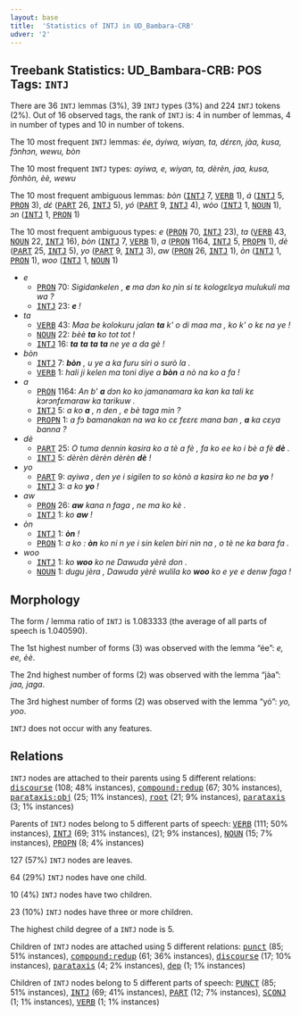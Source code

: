 ```yaml
---
layout: base
title:  'Statistics of INTJ in UD_Bambara-CRB'
udver: '2'
---
```


## Treebank Statistics: UD_Bambara-CRB: POS Tags: `INTJ`

There are 36 `INTJ` lemmas (3%), 39 `INTJ` types (3%) and 224 `INTJ` tokens (2%).
Out of 16 observed tags, the rank of `INTJ` is: 4 in number of lemmas, 4 in number of types and 10 in number of tokens.

The 10 most frequent `INTJ` lemmas: <em>ée, áyiwa, wiyan, ta, dɛ́rɛn, jàa, kusa, fɔ̀nhɔn, wewu, bòn</em>

The 10 most frequent `INTJ` types:  <em>ayiwa, e, wiyan, ta, dèrèn, jaa, kusa, fònhòn, èè, wewu</em>

The 10 most frequent ambiguous lemmas: <em>bòn</em> (<tt><a href="bm_crb-pos-INTJ.html">INTJ</a></tt> 7, <tt><a href="bm_crb-pos-VERB.html">VERB</a></tt> 1), <em>á</em> (<tt><a href="bm_crb-pos-INTJ.html">INTJ</a></tt> 5, <tt><a href="bm_crb-pos-PRON.html">PRON</a></tt> 3), <em>dɛ́</em> (<tt><a href="bm_crb-pos-PART.html">PART</a></tt> 26, <tt><a href="bm_crb-pos-INTJ.html">INTJ</a></tt> 5), <em>yó</em> (<tt><a href="bm_crb-pos-PART.html">PART</a></tt> 9, <tt><a href="bm_crb-pos-INTJ.html">INTJ</a></tt> 4), <em>wòo</em> (<tt><a href="bm_crb-pos-INTJ.html">INTJ</a></tt> 1, <tt><a href="bm_crb-pos-NOUN.html">NOUN</a></tt> 1), <em>ɔn</em> (<tt><a href="bm_crb-pos-INTJ.html">INTJ</a></tt> 1, <tt><a href="bm_crb-pos-PRON.html">PRON</a></tt> 1)

The 10 most frequent ambiguous types:  <em>e</em> (<tt><a href="bm_crb-pos-PRON.html">PRON</a></tt> 70, <tt><a href="bm_crb-pos-INTJ.html">INTJ</a></tt> 23), <em>ta</em> (<tt><a href="bm_crb-pos-VERB.html">VERB</a></tt> 43, <tt><a href="bm_crb-pos-NOUN.html">NOUN</a></tt> 22, <tt><a href="bm_crb-pos-INTJ.html">INTJ</a></tt> 16), <em>bòn</em> (<tt><a href="bm_crb-pos-INTJ.html">INTJ</a></tt> 7, <tt><a href="bm_crb-pos-VERB.html">VERB</a></tt> 1), <em>a</em> (<tt><a href="bm_crb-pos-PRON.html">PRON</a></tt> 1164, <tt><a href="bm_crb-pos-INTJ.html">INTJ</a></tt> 5, <tt><a href="bm_crb-pos-PROPN.html">PROPN</a></tt> 1), <em>dè</em> (<tt><a href="bm_crb-pos-PART.html">PART</a></tt> 25, <tt><a href="bm_crb-pos-INTJ.html">INTJ</a></tt> 5), <em>yo</em> (<tt><a href="bm_crb-pos-PART.html">PART</a></tt> 9, <tt><a href="bm_crb-pos-INTJ.html">INTJ</a></tt> 3), <em>aw</em> (<tt><a href="bm_crb-pos-PRON.html">PRON</a></tt> 26, <tt><a href="bm_crb-pos-INTJ.html">INTJ</a></tt> 1), <em>òn</em> (<tt><a href="bm_crb-pos-INTJ.html">INTJ</a></tt> 1, <tt><a href="bm_crb-pos-PRON.html">PRON</a></tt> 1), <em>woo</em> (<tt><a href="bm_crb-pos-INTJ.html">INTJ</a></tt> 1, <tt><a href="bm_crb-pos-NOUN.html">NOUN</a></tt> 1)


* <em>e</em>
  * <tt><a href="bm_crb-pos-PRON.html">PRON</a></tt> 70: <em>Sigidankelen , <b>e</b> ma dɔn ko ɲin si tɛ kologɛlɛya mulukuli ma wa ?</em>
  * <tt><a href="bm_crb-pos-INTJ.html">INTJ</a></tt> 23: <em><b>e</b> !</em>
* <em>ta</em>
  * <tt><a href="bm_crb-pos-VERB.html">VERB</a></tt> 43: <em>Maa be kolokuru jalan <b>ta</b> k' o di maa ma , ko k' o kɛ na ye !</em>
  * <tt><a href="bm_crb-pos-NOUN.html">NOUN</a></tt> 22: <em>bèè <b>ta</b> ko tot tot !</em>
  * <tt><a href="bm_crb-pos-INTJ.html">INTJ</a></tt> 16: <em><b>ta</b> <b>ta</b> <b>ta</b> <b>ta</b> ne ye a da gè !</em>
* <em>bòn</em>
  * <tt><a href="bm_crb-pos-INTJ.html">INTJ</a></tt> 7: <em><b>bòn</b> , u ye a ka furu siri o surò la .</em>
  * <tt><a href="bm_crb-pos-VERB.html">VERB</a></tt> 1: <em>hali ji kelen ma toni diye a <b>bòn</b> a nò na ko a fa !</em>
* <em>a</em>
  * <tt><a href="bm_crb-pos-PRON.html">PRON</a></tt> 1164: <em>An b' <b>a</b> dɔn ko ko jamanamara ka kan ka tali kɛ kɔrɔnfɛmaraw ka tarikuw .</em>
  * <tt><a href="bm_crb-pos-INTJ.html">INTJ</a></tt> 5: <em>a ko <b>a</b> , n den , e bè taga min ?</em>
  * <tt><a href="bm_crb-pos-PROPN.html">PROPN</a></tt> 1: <em>a fɔ bamanakan na wa ko cɛ fɛɛrɛ mana ban , <b>a</b> ka cɛya banna ?</em>
* <em>dè</em>
  * <tt><a href="bm_crb-pos-PART.html">PART</a></tt> 25: <em>O tuma dennin kasira ko a tè a fè , fa ko ee ko i bè a fè <b>dè</b> .</em>
  * <tt><a href="bm_crb-pos-INTJ.html">INTJ</a></tt> 5: <em>dèrèn dèrèn dèrèn <b>dè</b> !</em>
* <em>yo</em>
  * <tt><a href="bm_crb-pos-PART.html">PART</a></tt> 9: <em>ayiwa , den ye i sigilen to so kònò a kasira ko ne ba <b>yo</b> !</em>
  * <tt><a href="bm_crb-pos-INTJ.html">INTJ</a></tt> 3: <em>a ko <b>yo</b> !</em>
* <em>aw</em>
  * <tt><a href="bm_crb-pos-PRON.html">PRON</a></tt> 26: <em><b>aw</b> kana n faga , ne ma ko kè .</em>
  * <tt><a href="bm_crb-pos-INTJ.html">INTJ</a></tt> 1: <em>ko <b>aw</b> !</em>
* <em>òn</em>
  * <tt><a href="bm_crb-pos-INTJ.html">INTJ</a></tt> 1: <em><b>òn</b> !</em>
  * <tt><a href="bm_crb-pos-PRON.html">PRON</a></tt> 1: <em>a ko : <b>òn</b> ko ni n ye i sin kelen biri nin na , o tè ne ka bara fa .</em>
* <em>woo</em>
  * <tt><a href="bm_crb-pos-INTJ.html">INTJ</a></tt> 1: <em>ko <b>woo</b> ko ne Dawuda yèrè don .</em>
  * <tt><a href="bm_crb-pos-NOUN.html">NOUN</a></tt> 1: <em>dugu jèra , Dawuda yèrè wulila ko <b>woo</b> ko e ye e denw faga !</em>

## Morphology

The form / lemma ratio of `INTJ` is 1.083333 (the average of all parts of speech is 1.040590).

The 1st highest number of forms (3) was observed with the lemma “ée”: <em>e, ee, èè</em>.

The 2nd highest number of forms (2) was observed with the lemma “jàa”: <em>jaa, jaga</em>.

The 3rd highest number of forms (2) was observed with the lemma “yó”: <em>yo, yoo</em>.

`INTJ` does not occur with any features.


## Relations

`INTJ` nodes are attached to their parents using 5 different relations: <tt><a href="bm_crb-dep-discourse.html">discourse</a></tt> (108; 48% instances), <tt><a href="bm_crb-dep-compound-redup.html">compound:redup</a></tt> (67; 30% instances), <tt><a href="bm_crb-dep-parataxis-obj.html">parataxis:obj</a></tt> (25; 11% instances), <tt><a href="bm_crb-dep-root.html">root</a></tt> (21; 9% instances), <tt><a href="bm_crb-dep-parataxis.html">parataxis</a></tt> (3; 1% instances)

Parents of `INTJ` nodes belong to 5 different parts of speech: <tt><a href="bm_crb-pos-VERB.html">VERB</a></tt> (111; 50% instances), <tt><a href="bm_crb-pos-INTJ.html">INTJ</a></tt> (69; 31% instances),  (21; 9% instances), <tt><a href="bm_crb-pos-NOUN.html">NOUN</a></tt> (15; 7% instances), <tt><a href="bm_crb-pos-PROPN.html">PROPN</a></tt> (8; 4% instances)

127 (57%) `INTJ` nodes are leaves.

64 (29%) `INTJ` nodes have one child.

10 (4%) `INTJ` nodes have two children.

23 (10%) `INTJ` nodes have three or more children.

The highest child degree of a `INTJ` node is 5.

Children of `INTJ` nodes are attached using 5 different relations: <tt><a href="bm_crb-dep-punct.html">punct</a></tt> (85; 51% instances), <tt><a href="bm_crb-dep-compound-redup.html">compound:redup</a></tt> (61; 36% instances), <tt><a href="bm_crb-dep-discourse.html">discourse</a></tt> (17; 10% instances), <tt><a href="bm_crb-dep-parataxis.html">parataxis</a></tt> (4; 2% instances), <tt><a href="bm_crb-dep-dep.html">dep</a></tt> (1; 1% instances)

Children of `INTJ` nodes belong to 5 different parts of speech: <tt><a href="bm_crb-pos-PUNCT.html">PUNCT</a></tt> (85; 51% instances), <tt><a href="bm_crb-pos-INTJ.html">INTJ</a></tt> (69; 41% instances), <tt><a href="bm_crb-pos-PART.html">PART</a></tt> (12; 7% instances), <tt><a href="bm_crb-pos-SCONJ.html">SCONJ</a></tt> (1; 1% instances), <tt><a href="bm_crb-pos-VERB.html">VERB</a></tt> (1; 1% instances)

